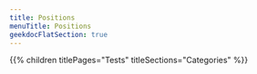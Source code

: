 ```yaml
---
title: Positions
menuTitle: Positions 
geekdocFlatSection: true
---
```


{{% children titlePages="Tests" titleSections="Categories" %}}